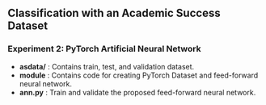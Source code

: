 Classification with an Academic Success Dataset
----
### Experiment 2: PyTorch Artificial Neural Network

- **asdata/** : Contains train, test, and validation dataset.
- **module** : Contains code for creating PyTorch Dataset and feed-forward neural network.
- **ann.py** : Train and validate the proposed feed-forward neural network.